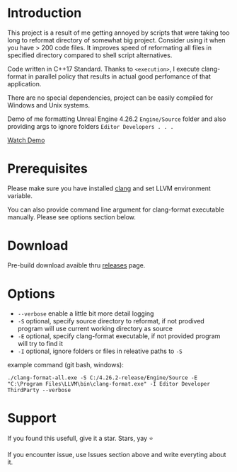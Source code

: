 # Introduction
This project is a result of me getting annoyed by scripts that were taking too long to reformat directory of somewhat big project.
Consider using it when you have > 200 code files. It improves speed of reformating all files in specified directory compared to shell script alternatives.

Code written in C++17 Standard.
Thanks to `<execution>`, I execute clang-format in parallel policy that results in actual good perfomance of that application. 

There are no special dependencies, project can be easily compiled for Windows and Unix systems. 

Demo of me formatting Unreal Engine 4.26.2 `Engine/Source` folder and also providing args to ignore folders `Editor Developers . . .`

[Watch Demo](https://youtu.be/9gjA-pANNsA)

# Prerequisites
Please make sure you have installed [clang](https://github.com/llvm/llvm-project/releases) and set LLVM environment variable.

You can also provide command line argument for clang-format executable manually. Please see options section below.

# Download
Pre-build download avaible thru [releases](https://github.com/GloryOfNight/clang-format-all/releases) page.

# Options
- `--verbose` enable a little bit more detail logging
- `-S` optional, specify source directory to reformat, if not prodived program will use current working directory as source
- `-E` optional, specify clang-format executable, if not provided program will try to find it
- `-I` optional, ignore folders or files in releative paths to `-S`

example command (git bash, windows):

`./clang-format-all.exe -S C:/4.26.2-release/Engine/Source -E "C:\Program Files\LLVM\bin\clang-format.exe" -I Editor Developer ThirdParty --verbose`

# Support
If you found this usefull, give it a star. Stars, yay ⭐

If you encounter issue, use Issues section above and write everyting about it.
